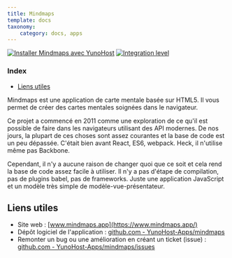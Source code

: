 ```yaml
---
title: Mindmaps
template: docs
taxonomy:
    category: docs, apps
---
```


[![Installer Mindmaps avec YunoHost](https://install-app.yunohost.org/install-with-yunohost.png)](https://install-app.yunohost.org/?app=mindmaps) [![Integration level](https://dash.yunohost.org/integration/mindmaps.svg)](https://dash.yunohost.org/appci/app/mindmaps)

### Index

- [Liens utiles](#useful-links)

Mindmaps est une application de carte mentale basée sur HTML5. Il vous permet de créer des cartes mentales soignées dans le navigateur.

Ce projet a commencé en 2011 comme une exploration de ce qu'il est possible de faire dans les navigateurs utilisant des API modernes. De nos jours, la plupart de ces choses sont assez courantes et la base de code est un peu dépassée. C'était bien avant React, ES6, webpack. Heck, il n'utilise même pas Backbone.

Cependant, il n'y a aucune raison de changer quoi que ce soit et cela rend la base de code assez facile à utiliser. Il n'y a pas d'étape de compilation, pas de plugins babel, pas de frameworks. Juste une application JavaScript et un modèle très simple de modèle-vue-présentateur.

## Liens utiles

+ Site web : [www.mindmaps.app](https://www.mindmaps.app/)
+ Dépôt logiciel de l'application : [github.com - YunoHost-Apps/mindmaps](https://github.com/YunoHost-Apps/mindmaps_ynh)
+ Remonter un bug ou une amélioration en créant un ticket (issue) : [github.com - YunoHost-Apps/mindmaps/issues](https://github.com/YunoHost-Apps/mindmaps_ynh/issues)
